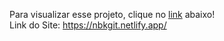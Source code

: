 Para visualizar esse projeto, clique no <a href="https://nbkgit.netlify.app/">link</a> abaixo! <br>
Link do Site: https://nbkgit.netlify.app/
